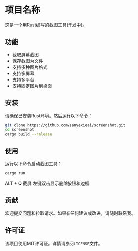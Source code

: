 # 项目名称

这是一个用Rust编写的截图工具(开发中)。

## 功能

- 截取屏幕截图
- 保存截图为文件
- 支持多种图片格式
- 支持多屏幕
- 支持多平台
- 支持固定图片到桌面

## 安装

请确保已安装Rust环境。然后运行以下命令：

```bash
git clone https://github.com/sanyexieai/screenshot.git
cd screenshot
cargo build --release
```

## 使用

运行以下命令启动截图工具：

```bash
cargo run
```

ALT + Q 截屏 左键双击显示删除按钮和边框

## 贡献

欢迎提交问题和拉取请求。如果有任何建议或改进，请随时联系我。

## 许可证

该项目使用MIT许可证。详情请参阅`LICENSE`文件。